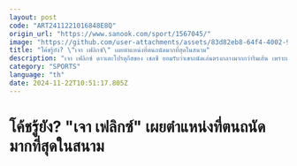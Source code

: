 ```yaml
---
layout: post
code: "ART2411221016848E8Q"
origin_url: "https://www.sanook.com/sport/1567045/"
image: "https://github.com/user-attachments/assets/83d82eb8-64f4-4002-96dd-66fa28a96ec1"
title: "โค้ชรู้ยัง? \"เจา เฟลิกซ์\" เผยตำแหน่งที่ตนถนัดมากที่สุดในสนาม"
description: "เจา เฟลิกซ์ ดาวเตะโปรตุกีสของ เชลซี ยอมรับว่าเขาถนัดเล่นตรงกลางมากกว่าริมเส้น เพราะเชื่อว่าเป็นพื้นที่ที่จะสามารถรีดฟอร์มเก่งของตัวเองได้มากที่สุด"
category: "SPORTS"
language: "th"
date: 2024-11-22T10:51:17.805Z
---
```


# โค้ชรู้ยัง? "เจา เฟลิกซ์" เผยตำแหน่งที่ตนถนัดมากที่สุดในสนาม